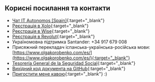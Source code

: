 ## Корисні посилання та контакти

- [Чат IT Autonomos [Spain]](https://bit.ly/it-autonomos-es){:target="_blank"}
- [Реєстрація в Xolo](https://bit.ly/xolo-signup-free-renta){:target="_blank"}
- [Реєстрація в Wise](https://bit.ly/wsesignup){:target="_blank"}
- [Реєстрація в Revolut](https://bit.ly/revlsignup){:target="_blank"}
- Україномовна підтримка Santander: +34 917 679 008
- Присяжний перекладач іспанська-українська-російська мови: [https://www.olgakorobenko.com/es/](https://www.olgakorobenko.com/es/){:target="_blank"}
- [Tesorería General de la Seguridad Social](https://portal.seg-social.gob.es/wps/portal/importass/importass/inicio){:target="_blank"}
- [Вихідний код документа на GitHub](https://bit.ly/it-autonomos-github){:target="_blank"}
- [Пригостити мене кавою](https://bit.ly/buy-coffee-v112263){:target="_blank"} :)
